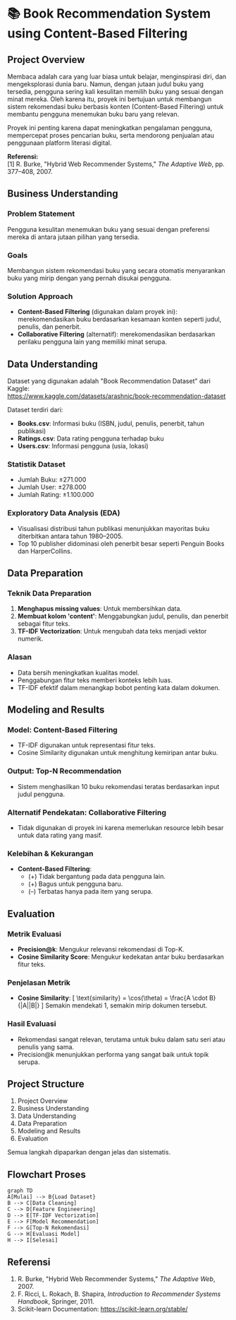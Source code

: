 # 📚 Book Recommendation System using Content-Based Filtering

## Project Overview

Membaca adalah cara yang luar biasa untuk belajar, menginspirasi diri, dan mengeksplorasi dunia baru. Namun, dengan jutaan judul buku yang tersedia, pengguna sering kali kesulitan memilih buku yang sesuai dengan minat mereka. Oleh karena itu, proyek ini bertujuan untuk membangun sistem rekomendasi buku berbasis konten (Content-Based Filtering) untuk membantu pengguna menemukan buku baru yang relevan.

Proyek ini penting karena dapat meningkatkan pengalaman pengguna, mempercepat proses pencarian buku, serta mendorong penjualan atau penggunaan platform literasi digital.

**Referensi:**  
[1] R. Burke, "Hybrid Web Recommender Systems," *The Adaptive Web*, pp. 377–408, 2007.

## Business Understanding

### Problem Statement
Pengguna kesulitan menemukan buku yang sesuai dengan preferensi mereka di antara jutaan pilihan yang tersedia.

### Goals
Membangun sistem rekomendasi buku yang secara otomatis menyarankan buku yang mirip dengan yang pernah disukai pengguna.

### Solution Approach
- **Content-Based Filtering** (digunakan dalam proyek ini): merekomendasikan buku berdasarkan kesamaan konten seperti judul, penulis, dan penerbit.
- **Collaborative Filtering** (alternatif): merekomendasikan berdasarkan perilaku pengguna lain yang memiliki minat serupa.

## Data Understanding

Dataset yang digunakan adalah "Book Recommendation Dataset" dari Kaggle:  
https://www.kaggle.com/datasets/arashnic/book-recommendation-dataset

Dataset terdiri dari:
- **Books.csv**: Informasi buku (ISBN, judul, penulis, penerbit, tahun publikasi)
- **Ratings.csv**: Data rating pengguna terhadap buku
- **Users.csv**: Informasi pengguna (usia, lokasi)

### Statistik Dataset
- Jumlah Buku: ±271.000
- Jumlah User: ±278.000
- Jumlah Rating: ±1.100.000

### Exploratory Data Analysis (EDA)
- Visualisasi distribusi tahun publikasi menunjukkan mayoritas buku diterbitkan antara tahun 1980–2005.
- Top 10 publisher didominasi oleh penerbit besar seperti Penguin Books dan HarperCollins.

## Data Preparation

### Teknik Data Preparation
1. **Menghapus missing values**: Untuk membersihkan data.
2. **Membuat kolom 'content'**: Menggabungkan judul, penulis, dan penerbit sebagai fitur teks.
3. **TF-IDF Vectorization**: Untuk mengubah data teks menjadi vektor numerik.

### Alasan
- Data bersih meningkatkan kualitas model.
- Penggabungan fitur teks memberi konteks lebih luas.
- TF-IDF efektif dalam menangkap bobot penting kata dalam dokumen.

## Modeling and Results

### Model: Content-Based Filtering
- TF-IDF digunakan untuk representasi fitur teks.
- Cosine Similarity digunakan untuk menghitung kemiripan antar buku.

### Output: Top-N Recommendation
- Sistem menghasilkan 10 buku rekomendasi teratas berdasarkan input judul pengguna.

### Alternatif Pendekatan: Collaborative Filtering
- Tidak digunakan di proyek ini karena memerlukan resource lebih besar untuk data rating yang masif.

### Kelebihan & Kekurangan
- **Content-Based Filtering**:
  - (+) Tidak bergantung pada data pengguna lain.
  - (+) Bagus untuk pengguna baru.
  - (–) Terbatas hanya pada item yang serupa.

## Evaluation

### Metrik Evaluasi
- **Precision@k**: Mengukur relevansi rekomendasi di Top-K.
- **Cosine Similarity Score**: Mengukur kedekatan antar buku berdasarkan fitur teks.

### Penjelasan Metrik
- **Cosine Similarity**:
  \[
  \text{similarity} = \cos(\theta) = \frac{A \cdot B}{\|A\|\|B\|}
  \]
  Semakin mendekati 1, semakin mirip dokumen tersebut.

### Hasil Evaluasi
- Rekomendasi sangat relevan, terutama untuk buku dalam satu seri atau penulis yang sama.
- Precision@k menunjukkan performa yang sangat baik untuk topik serupa.

## Project Structure

1. Project Overview
2. Business Understanding
3. Data Understanding
4. Data Preparation
5. Modeling and Results
6. Evaluation

Semua langkah dipaparkan dengan jelas dan sistematis.

## Flowchart Proses

```mermaid
graph TD
A[Mulai] --> B{Load Dataset}
B --> C[Data Cleaning]
C --> D[Feature Engineering]
D --> E[TF-IDF Vectorization]
E --> F[Model Recommendation]
F --> G[Top-N Rekomendasi]
G --> H[Evaluasi Model]
H --> I[Selesai]
```

## Referensi

1. R. Burke, "Hybrid Web Recommender Systems," *The Adaptive Web*, 2007.  
2. F. Ricci, L. Rokach, B. Shapira, *Introduction to Recommender Systems Handbook*, Springer, 2011.  
3. Scikit-learn Documentation: https://scikit-learn.org/stable/
